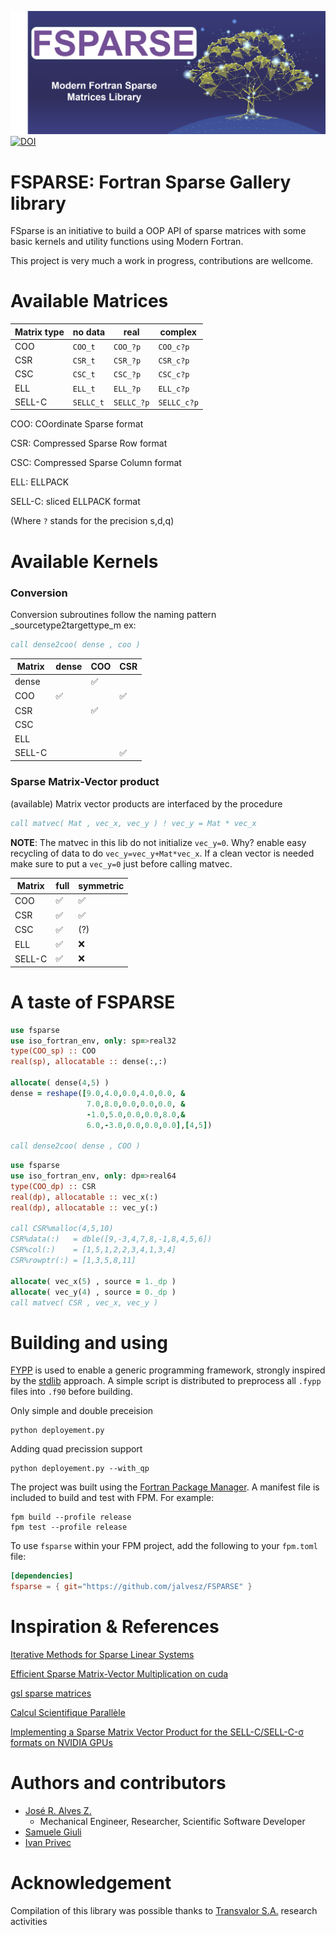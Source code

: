 ![fsparse](media/logo.png)
[![DOI](https://zenodo.org/badge/686752490.svg)](https://zenodo.org/badge/latestdoi/686752490)

FSPARSE: Fortran Sparse Gallery library
=======================================

FSparse is an initiative to build a OOP API of sparse matrices with some basic kernels and utility functions using Modern Fortran.

This project is very much a work in progress, contributions are wellcome.

Available Matrices
==================
| Matrix type | no data | real | complex |
|-------------|---------|------|---------|
| COO | `COO_t` | `COO_?p` | `COO_c?p` |
| CSR | `CSR_t` | `CSR_?p` | `CSR_c?p` |
| CSC | `CSC_t` | `CSC_?p` | `CSC_c?p` |
| ELL | `ELL_t` | `ELL_?p` | `ELL_c?p` |
| SELL-C | `SELLC_t` | `SELLC_?p` | `SELLC_c?p` |

COO: COordinate Sparse format

CSR: Compressed Sparse Row format

CSC: Compressed Sparse Column format

ELL: ELLPACK

SELL-C: sliced ELLPACK format

(Where `?` stands for the precision s,d,q)

Available Kernels
==================
### Conversion
Conversion subroutines follow the naming pattern _sourcetype2targettype_m ex:
```fortran
call dense2coo( dense , coo )
```
| Matrix | dense | COO   | CSR   |
|--------|-------|-------|-------|
| dense  |       | ✅    |       |
| COO    | ✅    |       | ✅   | 
| CSR    |       | ✅    |       |
| CSC    |       |       |       |
| ELL    |       |       |       |
| SELL-C |       |       | ✅    |

### Sparse Matrix-Vector product
(available) Matrix vector products are interfaced by the procedure
```fortran
call matvec( Mat , vec_x, vec_y ) ! vec_y = Mat * vec_x
```
**NOTE**: The matvec in this lib do not initialize `vec_y=0`. Why? enable easy recycling of data to do `vec_y=vec_y+Mat*vec_x`. If a clean vector is needed make sure to put a `vec_y=0` just before calling matvec.

| Matrix | full | symmetric |
|--------|-------|------------------|
| COO    | ✅ | ✅ |
| CSR    | ✅ | ✅ |
| CSC    | ✅ | (?) |
| ELL    | ✅ | ❌ |
| SELL-C | ✅ | ❌ |

A taste of FSPARSE
==================
```fortran
use fsparse
use iso_fortran_env, only: sp=>real32
type(COO_sp) :: COO
real(sp), allocatable :: dense(:,:)

allocate( dense(4,5) )
dense = reshape([9.0,4.0,0.0,4.0,0.0, &
                 7.0,8.0,0.0,0.0,0.0, &
                 -1.0,5.0,0.0,0.0,8.0,&
                 6.0,-3.0,0.0,0.0,0.0],[4,5])

call dense2coo( dense , COO )
```

```fortran
use fsparse
use iso_fortran_env, only: dp=>real64
type(COO_dp) :: CSR
real(dp), allocatable :: vec_x(:)
real(dp), allocatable :: vec_y(:)

call CSR%malloc(4,5,10)
CSR%data(:)   = dble([9,-3,4,7,8,-1,8,4,5,6])
CSR%col(:)    = [1,5,1,2,2,3,4,1,3,4]
CSR%rowptr(:) = [1,3,5,8,11]

allocate( vec_x(5) , source = 1._dp )
allocate( vec_y(4) , source = 0._dp )
call matvec( CSR , vec_x, vec_y )
```
Building and using
==================
[FYPP](https://fypp.readthedocs.io/en/stable/fypp.html) is used to enable a generic programming framework, strongly inspired by the [stdlib](https://github.com/fortran-lang/stdlib) approach. A simple script is distributed to preprocess all `.fypp` files into `.f90` before building.

Only simple and double preceision
```
python deployement.py
```
Adding quad precission support
```
python deployement.py --with_qp
```

The project was built using the [Fortran Package Manager](https://github.com/fortran-lang/fpm). A manifest file is included to build and test with FPM. For example:

```
fpm build --profile release
fpm test --profile release
```

To use `fsparse` within your FPM project, add the following to your `fpm.toml` file:
```toml
[dependencies]
fsparse = { git="https://github.com/jalvesz/FSPARSE" }
```

Inspiration & References
========================
[Iterative Methods for Sparse Linear Systems](https://www-users.cse.umn.edu/~saad/IterMethBook_2ndEd.pdf)

[Efficient Sparse Matrix-Vector Multiplication on cuda](https://www.nvidia.com/docs/io/66889/nvr-2008-004.pdf)

[gsl sparse matrices](https://www.gnu.org/software/gsl/doc/html/spmatrix.html)

[Calcul Scientifique Parallèle](https://www.dunod.com/sciences-techniques/calcul-scientifique-parallele-cours-exemples-avec-openmp-et-mpi-exercices-0)

[Implementing a Sparse Matrix Vector Product for the SELL-C/SELL-C-σ formats on NVIDIA GPUs](https://library.eecs.utk.edu/storage/files/ut-eecs-14-727.pdf)

Authors and contributors  
========================

+   [José R. Alves Z.](https://www.researchgate.net/profile/Jose-Alves-25)  
    +   Mechanical Engineer, Researcher, Scientific Software Developer
+   [Samuele Giuli](https://github.com/SamueleGiuli)
+   [Ivan Privec](https://github.com/ivan-pi)

Acknowledgement
===============

Compilation of this library was possible thanks to [Transvalor S.A.](https://www.transvalor.com/en/homepage) research activities